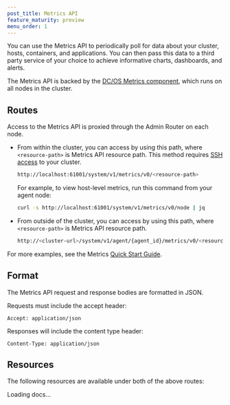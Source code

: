 ```yaml
---
post_title: Metrics API
feature_maturity: preview
menu_order: 1
---
```


You can use the Metrics API to periodically poll for data about your cluster, hosts, containers, and applications. You can then pass this data to a third party service of your choice to achieve informative charts, dashboards, and alerts.

The Metrics API is backed by the [DC/OS Metrics component](/docs/1.9/overview/architecture/components/#dcos-metrics), which runs on all nodes in the cluster.



## Routes

Access to the Metrics API is proxied through the Admin Router on each node.

* From within the cluster, you can access by using this path, where `<resource-path>` is Metrics API resource path. This method requires [SSH access](/docs/1.9/administering-clusters/access-node/sshcluster/) to your cluster.

  ```bash
  http://localhost:61001/system/v1/metrics/v0/<resource-path>
  ```

  For example, to view host-level metrics, run this command from your agent node:
  
  ```bash
  curl -s http://localhost:61001/system/v1/metrics/v0/node | jq
  ```

* From outside of the cluster, you can access by using this path, where `<resource-path>` is Metrics API resource path.

  ```bash
  http://<cluster-url>/system/v1/agent/{agent_id}/metrics/v0/<resource-path>
  ```

For more examples, see the Metrics [Quick Start Guide](/docs/1.9/monitoring/metrics/quickstart/).

## Format

The Metrics API request and response bodies are formatted in JSON.

Requests must include the accept header:

```
Accept: application/json
```

Responses will include the content type header:

```
Content-Type: application/json
```

## Resources

The following resources are available under both of the above routes:

<div class="swagger-section">
  <div id="message-bar" class="swagger-ui-wrap message-success" data-sw-translate=""></div>
  <div id="swagger-ui-container" class="swagger-ui-wrap" data-api="/docs/1.9/api/metrics.yaml">

  <div class="info" id="api_info">
    <div class="info_title">Loading docs...</div>
  <div class="info_description markdown"></div>
</div>
